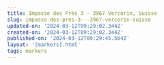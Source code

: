 ```yaml
---
title: Impasse des Près 3 - 3967 Vercorin, Suisse
slug: impasse-des-pres-3---3967-vercorin-suisse
updated-on: '2024-03-12T09:29:02.344Z'
created-on: '2024-03-12T09:29:02.344Z'
published-on: '2024-03-12T09:29:45.564Z'
layout: '[markers].html'
tags: markers
---
```



